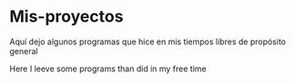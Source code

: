 # Mis-proyectos
Aquí dejo algunos programas que hice en mis tiempos libres de propósito general

Here I leeve some programs than did in my free time
